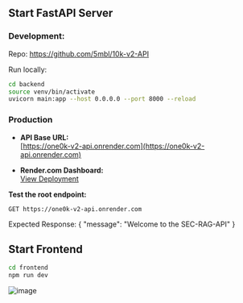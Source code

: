 ## **Start FastAPI Server** 

### Development:
Repo: https://github.com/5mbl/10k-v2-API

Run locally:
```bash
cd backend  
source venv/bin/activate  
uvicorn main:app --host 0.0.0.0 --port 8000 --reload  
```

### Production

- **API Base URL:**  
  [https://one0k-v2-api.onrender.com](https://one0k-v2-api.onrender.com)

- **Render.com Dashboard:**  
  [View Deployment](https://dashboard.render.com/web/srv-d21bb0qdbo4c73dvr5f0/deploys/dep-d21bvo7fte5s73fee1dg)

**Test the root endpoint:**

```http
GET https://one0k-v2-api.onrender.com
```

Expected Response:
{
  "message": "Welcome to the SEC-RAG-API"
}



## **Start Frontend**  
```bash
cd frontend  
npm run dev    
```   


![image](https://github.com/user-attachments/assets/d0f3b0eb-1512-40ba-b7fb-c8ebf643937f)
